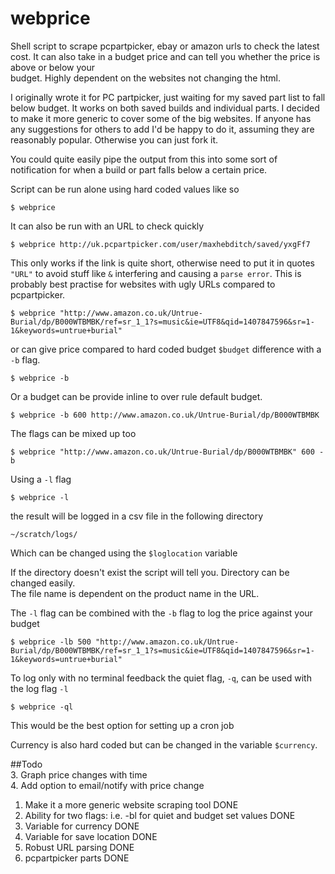 webprice
========

Shell script to scrape pcpartpicker, ebay or amazon urls to check the latest cost. It can also take in a budget price and can tell you whether the price is above or below your    
budget. Highly dependent on the websites not changing the html.                                                                                        

I originally wrote it for PC partpicker, just waiting for my saved part list to fall below budget. It works on both saved builds and individual parts. I decided to make it more generic to cover some of the big websites. If anyone has any suggestions for others to add I'd be happy to do it, assuming they are reasonably popular. Otherwise you can just fork it.

You could quite easily pipe the output from this into some sort of notification for when a build or part falls below a certain price.

Script can be run alone using hard coded values like so                                         
                                                                                                
    $ webprice                                                                                   
                                                                                                
It can also be run with an URL to check quickly                                                 
                                                                                                
    $ webprice http://uk.pcpartpicker.com/user/maxhebditch/saved/yxgFf7  
                                                                                                
This only works if the link is quite short, otherwise need to put it in quotes `"URL"` to avoid stuff like `&` interfering and causing a `parse error`. This is probably best practise for websites with ugly URLs compared to pcpartpicker.

    $ webprice "http://www.amazon.co.uk/Untrue-Burial/dp/B000WTBMBK/ref=sr_1_1?s=music&ie=UTF8&qid=1407847596&sr=1-1&keywords=untrue+burial" 

or can give price compared to hard coded budget `$budget` difference with a `-b` flag.                     
                                                                                                
    $ webprice -b                                                                                
                                                                                                
Or a budget can be provide inline to over rule default budget.                                                        
                                                                                                
    $ webprice -b 600 http://www.amazon.co.uk/Untrue-Burial/dp/B000WTBMBK                        
    
The flags can be mixed up too

    $ webprice "http://www.amazon.co.uk/Untrue-Burial/dp/B000WTBMBK" 600 -b 
                                                                                                
Using a `-l` flag                                                                                 
                                                                                                
    $ webprice -l                                                                                
                                                                                                
the result will be logged in a csv file in the following directory                              
                                                                                                
    ~/scratch/logs/                                                                              
                                                                                                
Which can be changed using the `$loglocation` variable
    
If the directory doesn't exist the script will tell you. Directory can be changed easily.       
The file name is dependent on the product name in the URL.                                      

The `-l` flag can be combined with the `-b` flag to log the price against your budget

    $ webprice -lb 500 "http://www.amazon.co.uk/Untrue-Burial/dp/B000WTBMBK/ref=sr_1_1?s=music&ie=UTF8&qid=1407847596&sr=1-1&keywords=untrue+burial"  
                                                                                                
To log only with no terminal feedback the quiet flag, `-q`, can be used with the log flag `-l`      
                                                                                                
    $ webprice -ql
                                                     
This would be the best option for setting up a cron job                                         

Currency is also hard coded but can be changed in the variable `$currency`.
                                                                                                
##Todo                                                                                            
3. Graph price changes with time                                                                
4. Add option to email/notify with price change                                                        
1. Make it a more generic website scraping tool DONE                                            
5. Ability for two flags: i.e. -bl for quiet and budget set values DONE                         
6. Variable for currency DONE
7. Variable for save location DONE
8. Robust URL parsing DONE
9. pcpartpicker parts DONE
